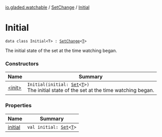 [io.gladed.watchable](../../index.md) / [SetChange](../index.md) / [Initial](./index.md)

# Initial

`data class Initial<T> : `[`SetChange`](../index.md)`<`[`T`](index.md#T)`>`

The initial state of the set at the time watching began.

### Constructors

| Name | Summary |
|---|---|
| [&lt;init&gt;](-init-.md) | `Initial(initial: `[`Set`](https://kotlinlang.org/api/latest/jvm/stdlib/kotlin.collections/-set/index.html)`<`[`T`](index.md#T)`>)`<br>The initial state of the set at the time watching began. |

### Properties

| Name | Summary |
|---|---|
| [initial](initial.md) | `val initial: `[`Set`](https://kotlinlang.org/api/latest/jvm/stdlib/kotlin.collections/-set/index.html)`<`[`T`](index.md#T)`>` |
